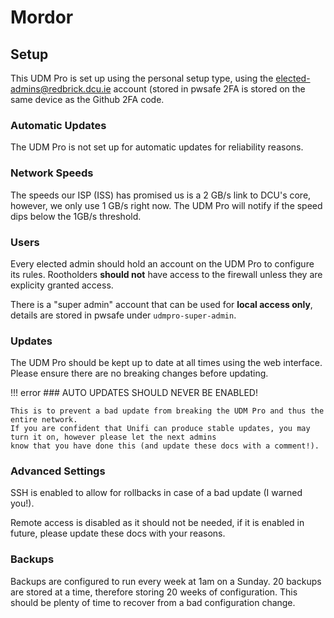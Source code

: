# Mordor

<!-- Access through 192.168.1.1 -->

## Setup

This UDM Pro is set up using the personal setup type, using the elected-admins@redbrick.dcu.ie account (stored in pwsafe
2FA is stored on the same device as the Github 2FA code.

### Automatic Updates

The UDM Pro is not set up for automatic updates for reliability reasons.

### Network Speeds

The speeds our ISP (ISS) has promised us is a 2 GB/s link to DCU's core, however, we only use 1 GB/s
right now. The UDM Pro will notify if the speed dips below the 1GB/s threshold.

### Users

Every elected admin should hold an account on the UDM Pro to configure its rules. Rootholders **should not** have access
to the firewall unless they are explicity granted access.

There is a "super admin" account that can be used for **local access only**, details are stored in pwsafe under
`udmpro-super-admin`.

### Updates

The UDM Pro should be kept up to date at all times using the web interface. Please ensure there are no breaking changes before
updating.

!!! error
    ### AUTO UPDATES SHOULD NEVER BE ENABLED!

    This is to prevent a bad update from breaking the UDM Pro and thus the entire network.
    If you are confident that Unifi can produce stable updates, you may turn it on, however please let the next admins 
    know that you have done this (and update these docs with a comment!).

### Advanced Settings

SSH is enabled to allow for rollbacks in case of a bad update (I warned you!).

Remote access is disabled as it should not be needed, if it is enabled in future, please update these docs with your reasons.

### Backups

Backups are configured to run every week  at 1am on a Sunday. 20 backups are stored at a time, therefore storing 20 weeks
of configuration. This should be plenty of time to recover from a bad configuration change.
